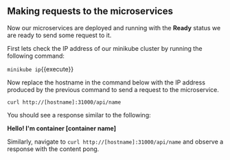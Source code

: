 ## Making requests to the microservices

Now our microservices are deployed and running with the **Ready** status we are ready to send some request to it.

First lets check the IP address of our minikube cluster by running the following command:

`minikube ip`{{execute}}

Now replace the hostname in the command below with the IP address produced by the previous command to send a request to the microservice.

`curl http://[hostname]:31000/api/name`

You should see a response similar to the following:

**Hello! I'm container [container name]**

Similarly, navigate to `curl http://[hostname]:31000/api/name` and observe a response with the content pong.
